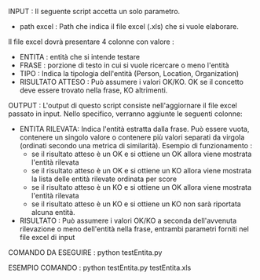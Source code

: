 INPUT : Il seguente script accetta un solo parametro. 

- path excel : Path che indica il file excel (.xls) che si vuole elaborare.

Il file excel dovrà presentare 4 colonne con valore : 

- ENTITA : entità che si intende testare
- FRASE : porzione di testo in cui si vuole ricercare o meno l'entità
- TIPO : Indica la tipologia dell'entità (Person, Location, Organization)
- RISULTATO ATTESO : Può assumere i valori OK/KO. OK se il concetto deve essere trovato nella frase, KO altrimenti. 

OUTPUT : L'output di questo script consiste nell'aggiornare il file excel passato in input. Nello specifico, verranno aggiunte le seguenti colonne:

- ENTITA RILEVATA: Indica l'entità estratta dalla frase. Può essere vuota, contenere un singolo valore o contenere più valori separati da virgola (ordinati secondo una metrica di similarità). Esempio di funzionamento : 
	- se il risultato atteso è un OK e si ottiene un OK allora viene mostrata l'entità rilevata
	- se il risultato atteso è un OK e si ottiene un KO allora viene mostrata la lista delle entità rilevate ordinata per score
	- se il risultato atteso è un KO e si ottiene un OK allora viene mostrata l'entità rilevata
	- se il risultato atteso è un KO e si ottiene un KO non sarà riportata alcuna entità.
- RISULTATO : Può assumere i valori OK/KO a seconda dell'avvenuta rilevazione o meno dell'entità nella frase, entrambi parametri forniti nel file excel di input




COMANDO DA ESEGUIRE : python testEntita.py <path excel> 


ESEMPIO COMANDO : python testEntita.py testEntita.xls